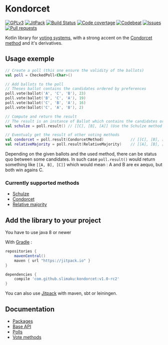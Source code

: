 # Kondorcet
[![GPLv3](https://img.shields.io/badge/license-LGPLv3-blue.svg)](https://raw.githubusercontent.com/slimaku/kondorcet/master/LICENSE)
[![JitPack](https://jitpack.io/v/slimaku/kondorcet.svg)](https://jitpack.io/#slimaku/kondorcet)
[![Build Status](https://travis-ci.org/slimaku/kondorcet.svg?branch=master)](https://travis-ci.org/slimaku/kondorcet)
[![Code covertage](https://codecov.io/gh/slimaku/kondorcet/branch/master/graph/badge.svg)](https://codecov.io/gh/slimaku/kondorcet)
[![Codebeat](https://codebeat.co/badges/421770ad-085c-480e-97eb-b46b30234a5e)](https://codebeat.co/projects/github-com-slimaku-kondorcet)
[![Issues](https://img.shields.io/github/issues/slimaku/kondorcet.svg)](https://github.com/slimaku/kondorcet/issues)
[![Pull requests](https://img.shields.io/github/issues-pr/slimaku/kondorcet.svg)](https://github.com/slimaku/kondorcet/pulls)

Kotlin library for [voting systems](https://en.wikipedia.org/wiki/Voting_system), with a strong accent on the [Condorcet method](https://en.wikipedia.org/wiki/Condorcet_method) and it's derivatives.

## Usage exemple
```kotlin
// Create a poll (this one ensure the validity of the ballots)
val poll = CheckedPoll<Char>()

// Add ballots to the poll
// Theses ballot contains the candidates ordered by preferences
poll.vote(ballot('A', 'C', 'B'), 23)
poll.vote(ballot('B', 'C', 'A'), 19)
poll.vote(ballot('C', 'B', 'A'), 16)
poll.vote(ballot('C', 'A', 'B'), 2)

// Compute and return the result
// The result is an instance of Ballot which contains the candidates ordered from the winners to the losers
val schulze = poll.result() // [[C], [B], [A]] (Use the Schulze method by default)

// Eventualy get the result of other voting methods
val condorcet = poll.result(CondorcetMethod)            // [[C], [B], [A]] (identical of the Schulze method in this case)
val relativeMajority = poll.result(RelativeMajority)    // [[A], [B], [C]]
```

Depending on the given ballots and the used method, there can be status quo between some candidates.
In such case `poll.result()` would return something like `[[A, B], [C]]` which would mean : A and B are ex aequo, but both win agains C.

### Currently supported methods
* [Schulze](https://en.wikipedia.org/wiki/Schulze_method)
* [Condorcet](https://en.wikipedia.org/wiki/Condorcet_method)
* [Relative majority](https://en.wikipedia.org/wiki/Plurality_(voting)#Majority_versus_plurality)

## Add the library to your project
You have to use java 8 or newer

With [Gradle](https://gradle.org) :
```gradle
repositories {
    mavenCentral()
    maven { url "https://jitpack.io" }
}

dependencies {
    compile 'com.github.slimaku:kondorcet:v1.0-rc2'
}
```

You can also use [Jitpack](https://jitpack.io/#slimaku/kraft) with maven, sbt or leiningen.

## Documentation
* [Packages](https://slimaku.github.io/kondorcet/doc/1.0/kondorcet/)
* [Base API](https://slimaku.github.io/kondorcet/doc/1.0/kondorcet/kondorcet/)
* [Polls](https://slimaku.github.io/kondorcet/doc/1.0/kondorcet/kondorcet.poll/)
* [Vote methods](https://slimaku.github.io/kondorcet/doc/1.0/kondorcet/kondorcet.method/)
